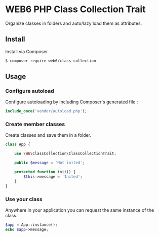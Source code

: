 # WEB6 PHP Class Collection Trait

Organize classes in folders and auto/lazy load them as attributes.

## Install

Install via Composer

```bash
$ composer require web6/class-collection
```

## Usage

### Configure autoload

Configure autoloading by including Composer's generated file :

```php
include_once('vendor/autoload.php');
```

### Create member classes

Create classes and save them in a folder.

```php
class App {

    use \W6\ClassCollection\ClassCollectionTrait;

    public $message = 'Not inited';

    protected function init() {
        $this->message = 'Inited';
    }
}
```

### Use your class

Anywhere in your application you can request the same instance of the class.

```php
$app = App::instance();
echo $app->message;
```
